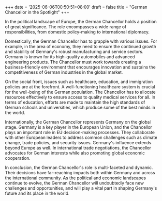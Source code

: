 +++
date = '2025-06-06T00:50:51+08:00'
draft = false
title = "German Chancellor in the Spotlight"
+++

In the political landscape of Europe, the German Chancellor holds a position of great significance. The role encompasses a wide range of responsibilities, from domestic policy-making to international diplomacy. 

Domestically, the German Chancellor has to grapple with various issues. For example, in the area of economy, they need to ensure the continued growth and stability of Germany's robust manufacturing and service sectors. Germany is known for its high-quality automobiles and advanced engineering products. The Chancellor must work towards creating a business-friendly environment that encourages innovation and sustains the competitiveness of German industries in the global market. 

On the social front, issues such as healthcare, education, and immigration policies are at the forefront. A well-functioning healthcare system is crucial for the well-being of the German population. The Chancellor has to allocate resources effectively to ensure access to quality medical services for all. In terms of education, efforts are made to maintain the high standards of German schools and universities, which produce some of the best minds in the world. 

Internationally, the German Chancellor represents Germany on the global stage. Germany is a key player in the European Union, and the Chancellor plays an important role in EU decision-making processes. They collaborate with other European leaders to address common challenges such as climate change, trade policies, and security issues. Germany's influence extends beyond Europe as well. In international trade negotiations, the Chancellor advocates for German interests while also promoting global economic cooperation. 

In conclusion, the German Chancellor's role is multi-faceted and dynamic. Their decisions have far-reaching impacts both within Germany and across the international community. As the political and economic landscapes continue to evolve, the German Chancellor will undoubtedly face new challenges and opportunities, and will play a vital part in shaping Germany's future and its place in the world.